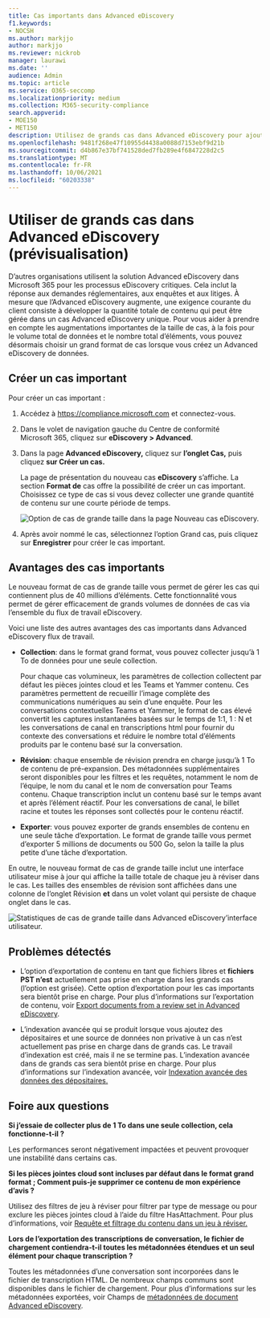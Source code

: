 ```yaml
---
title: Cas importants dans Advanced eDiscovery
f1.keywords:
- NOCSH
ms.author: markjjo
author: markjjo
ms.reviewer: nickrob
manager: laurawi
ms.date: ''
audience: Admin
ms.topic: article
ms.service: O365-seccomp
ms.localizationpriority: medium
ms.collection: M365-security-compliance
search.appverid:
- MOE150
- MET150
description: Utilisez de grands cas dans Advanced eDiscovery pour ajouter d’autres éléments aux jeux de révision et tirer parti d’autres limites accrues.
ms.openlocfilehash: 9481f268e47f10955d4438a0088d7153ebf9d21b
ms.sourcegitcommit: d4b867e37bf741528ded7fb289e4f6847228d2c5
ms.translationtype: MT
ms.contentlocale: fr-FR
ms.lasthandoff: 10/06/2021
ms.locfileid: "60203338"
---
```

# <a name="use-large-cases-in-advanced-ediscovery-preview"></a>Utiliser de grands cas dans Advanced eDiscovery (prévisualisation)

D’autres organisations utilisent la solution Advanced eDiscovery dans Microsoft 365 pour les processus eDiscovery critiques. Cela inclut la réponse aux demandes réglementaires, aux enquêtes et aux litiges. À mesure que l’Advanced eDiscovery augmente, une exigence courante du client consiste à développer la quantité totale de contenu qui peut être gérée dans un cas Advanced eDiscovery unique. Pour vous aider à prendre en compte les augmentations importantes de la taille de cas, à la fois pour le volume total de données et le nombre total d’éléments, vous pouvez désormais choisir un grand format de cas lorsque vous créez un Advanced eDiscovery de données.  

## <a name="create-a-large-case"></a>Créer un cas important

Pour créer un cas important :

1. Accédez à <https://compliance.microsoft.com> et connectez-vous.

2. Dans le volet de navigation gauche du Centre de conformité Microsoft 365, cliquez sur **eDiscovery > Advanced**.

3. Dans la page **Advanced eDiscovery,** cliquez sur **l’onglet Cas,** puis cliquez **sur Créer un cas.**

   La page de présentation du nouveau cas **eDiscovery** s’affiche. La section **Format de** cas offre la possibilité de créer un cas important. Choisissez ce type de cas si vous devez collecter une grande quantité de contenu sur une courte période de temps.

   ![Option de cas de grande taille dans la page Nouveau cas eDiscovery.](..\media\AeDLargeCases1.png)

4. Après avoir nommé le  cas, sélectionnez l’option Grand cas, puis cliquez sur **Enregistrer** pour créer le cas important.

## <a name="benefits-of-large-cases"></a>Avantages des cas importants

Le nouveau format de cas de grande taille vous permet de gérer les cas qui contiennent plus de 40 millions d’éléments. Cette fonctionnalité vous permet de gérer efficacement de grands volumes de données de cas via l’ensemble du flux de travail eDiscovery.

Voici une liste des autres avantages des cas importants dans Advanced eDiscovery flux de travail.

- **Collection**: dans le format grand format, vous pouvez collecter jusqu’à 1 To de données pour une seule collection. 

   Pour chaque cas volumineux, les paramètres de collection collectent par défaut les pièces jointes cloud et les Teams et Yammer contenu. Ces paramètres permettent de recueillir l’image complète des communications numériques au sein d’une enquête. Pour les conversations contextuelles Teams et Yammer, le format de cas élevé convertit les captures instantanées basées sur le temps de 1:1, 1 : N et les conversations de canal en transcriptions html pour fournir du contexte des conversations et réduire le nombre total d’éléments produits par le contenu basé sur la conversation.  

- **Révision**: chaque ensemble de révision prendra en charge jusqu’à 1 To de contenu de pré-expansion. Des métadonnées supplémentaires seront disponibles pour les filtres et les requêtes, notamment le nom de l’équipe, le nom du canal et le nom de conversation pour Teams contenu. Chaque transcription inclut un contenu basé sur le temps avant et après l’élément réactif. Pour les conversations de canal, le billet racine et toutes les réponses sont collectés pour le contenu réactif.  

- **Exporter**: vous pouvez exporter de grands ensembles de contenu en une seule tâche d’exportation. Le format de grande taille vous permet d’exporter 5 millions de documents ou 500 Go, selon la taille la plus petite d’une tâche d’exportation.

En outre, le nouveau format de cas de grande taille inclut une interface utilisateur mise à jour qui affiche la taille totale de chaque jeu à réviser dans le cas. Les tailles des ensembles de révision sont affichées dans une colonne de l’onglet Révision **et** dans un volet volant qui persiste de chaque onglet dans le cas.

![Statistiques de cas de grande taille dans Advanced eDiscovery’interface utilisateur.](..\media\LargeCaseUI.png)

## <a name="known-issues"></a>Problèmes détectés

- L’option d’exportation de contenu en tant que fichiers libres et **fichiers PST n’est** actuellement pas prise en charge dans les grands cas (l’option est grisée). Cette option d’exportation pour les cas importants sera bientôt prise en charge. Pour plus d’informations sur l’exportation de contenu, voir [Export documents from a review set in Advanced eDiscovery](export-documents-from-review-set.md).

- L’indexation avancée qui se produit lorsque vous ajoutez des dépositaires et une source de données non privative à un cas n’est actuellement pas prise en charge dans de grands cas. Le travail d’indexation est créé, mais il ne se termine pas. L’indexation avancée dans de grands cas sera bientôt prise en charge. Pour plus d’informations sur l’indexation avancée, voir [Indexation avancée des données des dépositaires.](indexing-custodian-data.md)

## <a name="frequently-asked-questions"></a>Foire aux questions

**Si j’essaie de collecter plus de 1 To dans une seule collection, cela fonctionne-t-il ?**

Les performances seront négativement impactées et peuvent provoquer une instabilité dans certains cas.

**Si les pièces jointes cloud sont incluses par défaut dans le format grand format ; Comment puis-je supprimer ce contenu de mon expérience d’avis ?**  

Utilisez des filtres de jeu à réviser pour filtrer par type de message ou pour exclure les pièces jointes cloud à l’aide du filtre HasAttachment. Pour plus d’informations, voir [Requête et filtrage du contenu dans un jeu à réviser.](review-set-search.md)

**Lors de l’exportation des transcriptions de conversation, le fichier de chargement contiendra-t-il toutes les métadonnées étendues et un seul élément pour chaque transcription ?**

Toutes les métadonnées d’une conversation sont incorporées dans le fichier de transcription HTML.  De nombreux champs communs sont disponibles dans le fichier de chargement. Pour plus d’informations sur les métadonnées exportées, voir Champs de [métadonnées de document Advanced eDiscovery](document-metadata-fields-in-Advanced-eDiscovery.md).
